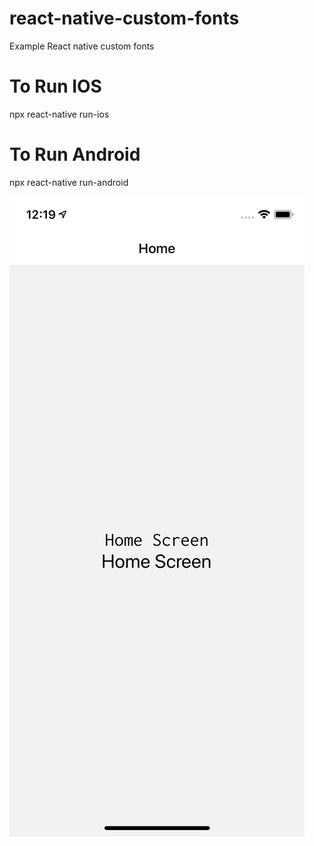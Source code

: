 # react-native-custom-fonts
Example React native custom fonts

# To Run IOS
npx react-native run-ios

# To Run Android
npx react-native run-android

![Screenshot](screenshot.png)
